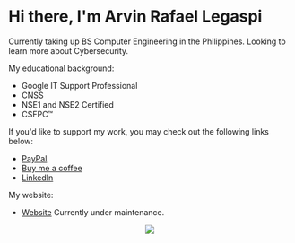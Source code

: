# Hi there, I'm Arvin Rafael Legaspi

Currently taking up BS Computer Engineering in the Philippines. Looking to learn more about Cybersecurity.

My educational background:
- Google IT Support Professional
- CNSS
- NSE1 and NSE2 Certified
- CSFPC™

If you'd like to support my work, you may check out the following links below:

- [PayPal](https://www.paypal.com/paypalme/ghstwirez)
- [Buy me a coffee](https://www.buymeacoffee.com/rvin1228)
- [LinkedIn](https://www.linkedin.com/in/arvin-rafael-legaspi-30050b1a6)

My website:
- [Website](https://rvin1228.github.io/) Currently under maintenance.

<p align="center">
<img src="https://github-readme-stats.vercel.app/api/top-langs/?username=rvin1228&&theme=dark&layout=compact">
</p>
<!--
**rvin1228/rvin1228** is a ✨ _special_ ✨ repository because its `README.md` (this file) appears on your GitHub profile.

Here are some ideas to get you started:

- 🔭 I’m currently working on ...
- 🌱 I’m currently learning ...
- 👯 I’m looking to collaborate on ...
- 🤔 I’m looking for help with ...
- 💬 Ask me about ...
- 📫 How to reach me: ...
- 😄 Pronouns: ...
- ⚡ Fun fact: ...
-->
